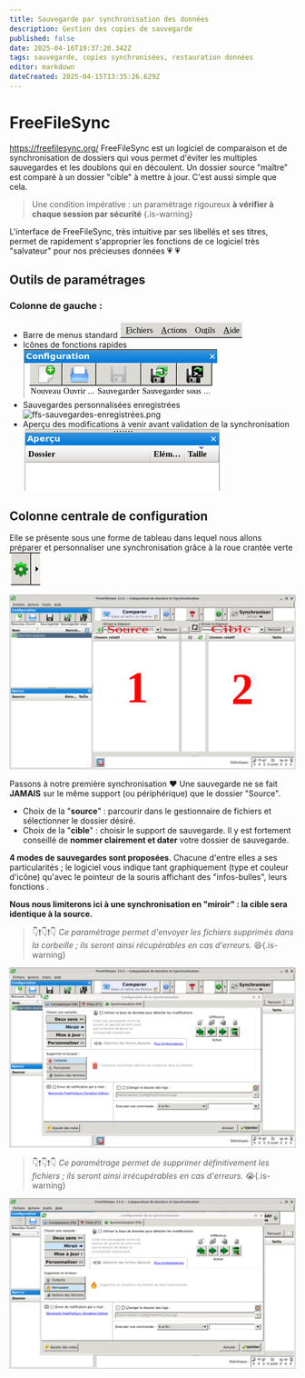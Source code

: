```yaml
---
title: Sauvegarde par synchronisation des données
description: Gestion des copies de sauvegarde
published: false
date: 2025-04-16T19:37:20.342Z
tags: sauvegarde, copies synchronisées, restauration données
editor: markdown
dateCreated: 2025-04-15T13:35:26.629Z
---
```


# FreeFileSync

https://freefilesync.org/ 
FreeFileSync est un logiciel de comparaison et de synchronisation de dossiers qui vous permet d'éviter les multiples sauvegardes et les doublons qui en découlent. Un dossier source "maître" est comparé à un dossier "cible" à mettre à jour. C'est aussi simple que cela.
>Une condition impérative : un paramétrage rigoureux **à vérifier à chaque session par sécurité** 
{.is-warning}

L'interface de FreeFileSync, très intuitive par ses libellés et ses titres, permet de rapidement s'approprier les fonctions de ce logiciel très "salvateur" pour nos précieuses données :heartpulse: :heartpulse:

## Outils de paramétrages

### Colonne de gauche : 
- Barre de menus standard
![ffs-menu-standard.png](/images/ffs-menu-standard.png)
- Icônes de fonctions rapides
![ffs-icones-fonctions-rapides.png](/images/ffs-icones-fonctions-rapides.png)
- Sauvegardes personnalisées enregistrées
![ffs-sauvegardes-enregistrées.png](/images/ffs-sauvegardes-enregistrées.png)
- Aperçu des modifications à venir avant validation  de la synchronisation
![ffs-apercu-modifications-proposees.png](/images/ffs-apercu-modifications-proposees.png)
## Colonne centrale de configuration
Elle se présente sous une forme de tableau dans lequel nous allons préparer et personnaliser une synchronisation grâce à la roue crantée verte
![roue-ffs-crantee.png](/images/roue-ffs-crantee.png)

![source-et-cible-num-2.png](/images/source-et-cible-num-2.png)

Passons à notre première synchronisation :heart:
Une sauvegarde ne se fait **JAMAIS** sur le même support (ou périphérique) que le dossier "Source".
- Choix de la "**source**" : parcourir dans le gestionnaire de fichiers et sélectionner le dossier désiré.
- Choix de la "**cible**" : choisir le support de sauvegarde. Il y est fortement conseillé de **nommer clairement et dater** votre dossier de sauvegarde.

**4 modes de sauvegardes sont proposées**. Chacune d'entre elles a ses particularités ; le logiciel vous indique tant graphiquement (type et couleur d'icône) qu'avec le pointeur de la souris affichant des "infos-bulles", leurs fonctions .

**Nous nous limiterons ici à une synchronisation en "miroir" : la cible sera identique à la source.**
> :point_down::exclamation::point_down::exclamation::point_down:
*Ce paramétrage permet d'envoyer les fichiers supprimés dans la corbeille ; ils seront ainsi récupérables en cas d'erreurs.*  :satisfied:{.is-warning}

![ffs-fenetre-parametrages-miroir-2.png](/images/ffs-fenetre-parametrages-miroir-2.png)

> :point_down::exclamation::point_down::exclamation::point_down:
*Ce paramétrage permet de supprimer définitivement les fichiers ; ils seront ainsi irrécupérables en cas d'erreurs.*  :sob:{.is-warning}

![ffs-corbeille-permanente.png](/images/ffs-corbeille-permanente.png)
